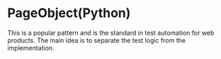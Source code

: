 # PageObject(Python)
This is a popular pattern and is the standard in test automation for web products. The main idea is to separate the test logic from the implementation.
